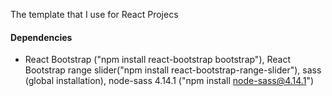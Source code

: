 The template that I use for React Projecs

#### Dependencies
- React Bootstrap ("npm install react-bootstrap bootstrap"), React Bootstrap range slider("npm install react-bootstrap-range-slider"), sass (global installation), node-sass 4.14.1 ("npm install node-sass@4.14.1")
